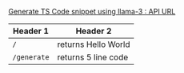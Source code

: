 [Generate TS Code snippet using llama-3 : API URL]( https://calm-disk-0cc0.ruchiket100.workers.dev)

| Header 1 | Header 2 |
| -------- | -------- |
| `/`   | returns Hello World   |
| `/generate`   | returns 5 line code    |
